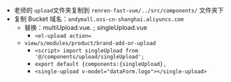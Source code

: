 - 老师的 `upload`文件夹复制到 `renren-fast-vue/../src/components/` 文件夹下
- 复制 Bucket 域名：`andymall.oss-cn-shanghai.aliyuncs.com`
	- 替换：multiUpload.vue. ; singleUpload.vue
		- `<el-upload action=`
	- `view/s/modules/product/brand-add-or-upload`
		- `<script> import singleUpload from '@/components/upload/singleUpload';`
		- `export default {components:{singleUpload},`
		- `<single-upload v-model="dataForm.logo"></single-upload>`
